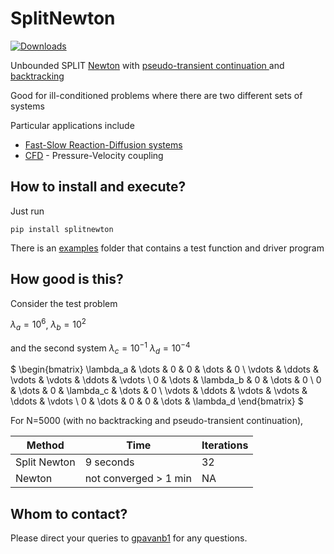 # SplitNewton

[![Downloads](https://pepy.tech/badge/splitnewton)](https://pepy.tech/project/splitnewton)

Unbounded SPLIT [Newton](https://en.wikipedia.org/wiki/Newton%27s_method) with [pseudo-transient continuation
](https://ctk.math.ncsu.edu/TALKS/Purdue.pdf) and [backtracking](https://en.wikipedia.org/wiki/Backtracking_line_search)

Good for ill-conditioned problems where there are two different sets of systems

Particular applications include
* [Fast-Slow Reaction-Diffusion systems](https://en.wikipedia.org/wiki/Reaction%E2%80%93diffusion_system)
* [CFD](https://en.wikipedia.org/wiki/Computational_fluid_dynamics) - Pressure-Velocity coupling


## How to install and execute?

Just run 
```
pip install splitnewton
```

There is an [examples](https://github.com/gpavanb1/SplitNewton/examples) folder that contains a test function and driver program

## How good is this?

Consider the test problem

$\lambda_{a} = 10^{6}$, 
$\lambda_{b} = 10^{2}$

and the second system
$\lambda_{c} = 10^{-1}$
$\lambda_{d} = 10^{-4}$

$
\begin{bmatrix}
\lambda_a & \dots & 0 & 0 & \dots & 0 \\
\vdots & \ddots & \vdots & \vdots & \ddots & \vdots \\
0 & \dots & \lambda_b & 0 & \dots & 0 \\
0 & \dots & 0 & \lambda_c & \dots & 0 \\
\vdots & \ddots & \vdots & \vdots & \ddots & \vdots \\
0 & \dots & 0 & 0 & \dots & \lambda_d
\end{bmatrix}
$

For N=5000 (with no backtracking and pseudo-transient continuation), 

| Method    | Time       | Iterations    |
|-----------|------------|---------------|
| Split Newton    |    9 seconds |  32   |
| Newton |  not converged > 1 min  | NA  |


## Whom to contact?

Please direct your queries to [gpavanb1](http://github.com/gpavanb1)
for any questions.